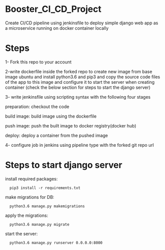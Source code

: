 # Booster_CI_CD_Project

Create CI/CD pipeline using jenkinsfile to deploy simple django web app as a microservice running on docker container locally

# Steps

1- Fork this repo to your account

2-write dockerfile inside the forked repo to create new image from base image ubuntu and install python3.6 and pip3 and copy the source code files of the app to this image and configure it to start the server when creating container (check the below section for steps to start the django server) 

3- write jenkinsfile using scripting syntax with the following four stages

preparation: checkout the code

build image: build image using the dockerfile

push image: push the built image to docker registry(docker hub)

deploy: deploy a container from the pushed image


4- configure job in jenkins using pipeline type with the forked git repo url



# Steps to start django server


  install required packages:

      pip3 install -r requirements.txt

  make migrations for DB:

      python3.6 manage.py makemigrations

  apply the migrations:

      python3.6 manage.py migrate

  start the server:

      python3.6 manage.py runserver 0.0.0.0:8000
